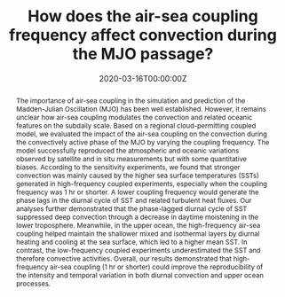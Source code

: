 ---
title: "How does the air-sea coupling frequency affect convection during the MJO passage?"
authors:
- Ning Zhao
- Nasuno Tomoe
date: "2020-03-16T00:00:00Z"
doi: " https://doi.org/10.1029/2020MS002058"

# Schedule page publish date (NOT publication's date).
publishDate: "2020-04-01T00:00:00Z"

# Publication type.
# Legend: 0 = Uncategorized; 1 = Conference paper; 2 = Journal article;
# 3 = Preprint / Working Paper; 4 = Report; 5 = Book; 6 = Book section;
# 7 = Thesis; 8 = Patent
publication_types: ["2"]

# Publication name and optional abbreviated publication name.
publication: "*Journal of Advances in Modeling Earth Systems, 12*(4)"
publication_short: "JAMES"

abstract: The importance of air-sea coupling in the simulation and prediction of the Madden-Julian Oscillation (MJO) has been well established. However, it remains unclear how air-sea coupling modulates the convection and related oceanic features on the subdaily scale. Based on a regional cloud-permitting coupled model, we evaluated the impact of the air-sea coupling on the convection during the convectively active phase of the MJO by varying the coupling frequency. The model successfully reproduced the atmospheric and oceanic variations observed by satellite and in situ measurements but with some quantitative biases. According to the sensitivity experiments, we found that stronger convection was mainly caused by the higher sea surface temperatures (SSTs) generated in high-frequency coupled experiments, especially when the coupling frequency was 1 hr or shorter. A lower coupling frequency would generate the phase lags in the diurnal cycle of SST and related turbulent heat fluxes. Our analyses further demonstrated that the phase-lagged diurnal cycle of SST suppressed deep convection through a decrease in daytime moistening in the lower troposphere. Meanwhile, in the upper ocean, the high-frequency air-sea coupling helped maintain the shallower mixed and isothermal layers by diurnal heating and cooling at the sea surface, which led to a higher mean SST. In contrast, the low-frequency coupled experiments underestimated the SST and therefore convective activities. Overall, our results demonstrated that high-frequency air-sea coupling (1 hr or shorter) could improve the reproducibility of the intensity and temporal variation in both diurnal convection and upper ocean processes.

# Summary. An optional shortened abstract.
# summary: Lorem ipsum dolor sit amet, consectetur adipiscing elit. Duis posuere tellus ac convallis placerat. Proin tincidunt magna sed ex sollicitudin condimentum.

tags:
- Source Themes
featured: True

# links:
# - name: ""
#   url: ""
url_pdf: https://agupubs.onlinelibrary.wiley.com/doi/epdf/10.1029/2020MS002058
url_code: ''
url_dataset: ''
url_poster: ''
url_project: ''
url_slides: ''
url_source: ''
url_video: ''

# Featured image
# To use, add an image named `featured.jpg/png` to your page's folder. 
image:
  caption: 'Convection reduced in uncoupled models'
  focal_point: ""
  preview_only: false

# Associated Projects (optional).
#   Associate this publication with one or more of your projects.
#   Simply enter your project's folder or file name without extension.
#   E.g. `internal-project` references `content/project/internal-project/index.md`.
#   Otherwise, set `projects: []`.
projects: []

# Slides (optional).
#   Associate this publication with Markdown slides.
#   Simply enter your slide deck's filename without extension.
#   E.g. `slides: "example"` references `content/slides/example/index.md`.
#   Otherwise, set `slides: ""`.
slides: ""
---